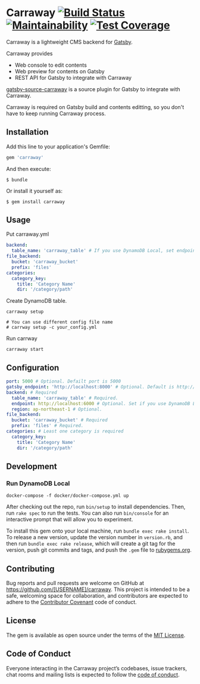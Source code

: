 # Carraway [![Build Status](https://travis-ci.org/adorechic/carraway.svg?branch=master)](https://travis-ci.org/adorechic/carraway) [![Maintainability](https://api.codeclimate.com/v1/badges/0c6800daedd07274f11c/maintainability)](https://codeclimate.com/github/adorechic/carraway/maintainability) [![Test Coverage](https://api.codeclimate.com/v1/badges/0c6800daedd07274f11c/test_coverage)](https://codeclimate.com/github/adorechic/carraway/test_coverage)

Carraway is a lightweight CMS backend for [Gatsby](https://www.gatsbyjs.org/).

Carraway provides
- Web console to edit contents
- Web preview for contents on Gatsby
- REST API for Gatsby to integrate with Carraway

[gatsby-source-carraway](https://github.com/adorechic/gatsby-source-carraway) is a source plugin for Gatsby to integrate with Carraway.

Carraway is required on Gatsby build and contents editting, so you don't have to keep running Carraway process.

## Installation

Add this line to your application's Gemfile:

```ruby
gem 'carraway'
```

And then execute:

    $ bundle

Or install it yourself as:

    $ gem install carraway

## Usage
Put carraway.yml

```yaml
backend:
  table_name: 'carraway_table' # If you use DynamoDB Local, set endpoint option
file_backend:
  bucket: 'carraway_bucket'
  prefix: 'files'
categories:
  category_key:
    title: 'Category Name'
    dir: '/category/path'
```

Create DynamoDB table.

```
carraway setup

# You can use different config file name
# carrway setup -c your_config.yml
```

Run carrway

```
carraway start
```

## Configuration

```yaml
port: 5000 # Optional. Defailt port is 5000
gatsby_endpoint: 'http://localhost:8000' # Optional. Default is http://localhost:8000
backend: # Required
  table_name: 'carraway_table' # Required.
  endpoint: http://localhost:6000 # Optional. Set if you use DynamoDB Local
  region: ap-northeast-1 # Optional.
file_backend:
  bucket: 'carraway_bucket' # Required
  prefix: 'files' # Required.
categories: # Least one category is required
  category_key:
    title: 'Category Name'
    dir: '/category/path'
```

## Development

### Run DynamoDB Local
```
docker-compose -f docker/docker-compose.yml up
```

After checking out the repo, run `bin/setup` to install dependencies. Then, run `rake spec` to run the tests. You can also run `bin/console` for an interactive prompt that will allow you to experiment.

To install this gem onto your local machine, run `bundle exec rake install`. To release a new version, update the version number in `version.rb`, and then run `bundle exec rake release`, which will create a git tag for the version, push git commits and tags, and push the `.gem` file to [rubygems.org](https://rubygems.org).

## Contributing

Bug reports and pull requests are welcome on GitHub at https://github.com/[USERNAME]/carraway. This project is intended to be a safe, welcoming space for collaboration, and contributors are expected to adhere to the [Contributor Covenant](http://contributor-covenant.org) code of conduct.

## License

The gem is available as open source under the terms of the [MIT License](https://opensource.org/licenses/MIT).

## Code of Conduct

Everyone interacting in the Carraway project’s codebases, issue trackers, chat rooms and mailing lists is expected to follow the [code of conduct](https://github.com/[USERNAME]/carraway/blob/master/CODE_OF_CONDUCT.md).
